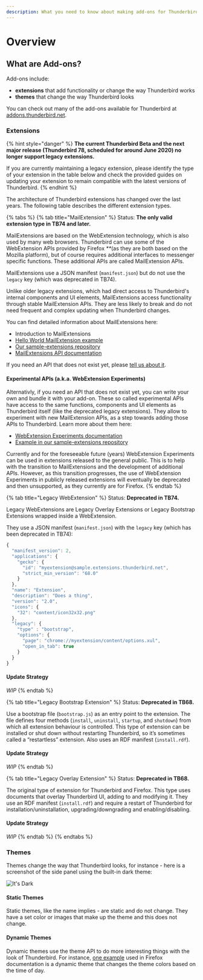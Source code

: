 ```yaml
---
description: What you need to know about making add-ons for Thunderbird.
---
```


# Overview

## What are Add-ons?

Add-ons include:

* **extensions** that add functionality or change the way Thunderbird works
* **themes** that change the way Thunderbird looks

You can check out many of the add-ons available for Thunderbird at [addons.thunderbird.net](https://addons.thunderbird.net).

### Extensions

{% hint style="danger" %}
**The current Thunderbird Beta and the next major release \(Thunderbird 78, scheduled for around June 2020\) no longer support legacy extensions.**

If you are currently maintaining a legacy extension, please identify the type of your extension in the table below and check the provided guides on updating your extension to remain compatible with the latest versions of Thunderbird.
{% endhint %}

The architecture of Thunderbird extensions has changed over the last years. The following table describes the different extension types.

{% tabs %}
{% tab title="MailExtension" %}
Status: **The only valid extension type in TB74 and later.**

MailExtensions are based on the WebExtension technology, which is also used by many web browsers. Thunderbird can use some of the WebExtension APIs provided by Firefox _\*\*_\(as they are both based on the Mozilla platform\), but of course requires additional interfaces to messenger specific functions. These additional APIs are called MailExtension APIs.

MailExtensions use a JSON manifest \(`manifest.json`\) but do not use the `legacy` key \(which was deprecated in TB74\).

Unlike older legacy extensions, which had direct access to Thunderbird's internal components and UI elements, MailExtensions access functionality through stable MailExtension APIs. They are less likely to break and do not need frequent and complex updating when Thunderbird changes.

You can find detailed information about MailExtensions here:

* Introduction to MailExtensions
* [Hello World MailExtension example](https://developer.thunderbird.net/add-ons/examples/hello-world-add-on)
* [Our sample-extensions repository](https://github.com/thundernest/sample-extensions/tree/master/experiment)
* [MailExtensions API documentation](https://thunderbird-webextensions.readthedocs.io/)

If you need an API that does not exist yet, please [tell us about it](https://bugzilla.mozilla.org/enter_bug.cgi?product=Thunderbird&component=Add-Ons%3A+Extensions+API&blocked=1396172).

#### Experimental APIs \(a.k.a. WebExtension Experiments\)

Alternativly, if you need an API that does not exist yet, you can write your own and bundle it with your add-on. These so called experimental APIs have access to the same functions, components and UI elements as Thunderbird itself \(like the deprecated legacy extensions\). They allow to experiment with new MailExtension APIs, as a step towards adding those APIs to Thunderbird. Learn more about them here:

* [WebExtension Experiments documentation](https://thunderbird-webextensions.readthedocs.io/en/68/how-to/experiments.html)
* [Example in our sample-extensions repository](https://github.com/thundernest/sample-extensions/tree/master/experiment)

Currently and for the foreseeable future \(years\) WebExtension Experiments can be used in extensions released to the general public. This is to help with the transition to MailExtensions and the development of additional APIs. However, as this transition progresses, the use of WebExtension Experiments in publicly released extensions will eventually be deprecated and then unsupported, as they currently are for Firefox.
{% endtab %}

{% tab title="Legacy WebExtension" %}
Status: **Deprecated in TB74.**

Legacy WebExtensions are Legacy Overlay Extensions or Legacy Bootstrap Extensions wrapped inside a WebExtension.

They use a JSON manifest \(`manifest.json`\) with the `legacy` key \(which has been deprecated in TB74\):

```javascript
{
  "manifest_version": 2,
  "applications": {
    "gecko": {
      "id": "myextension@sample.extensions.thunderbird.net",
      "strict_min_version": "68.0"
    }
  },
  "name": "Extension",
  "description": "Does a thing",
  "version": "2.0",
  "icons": {
    "32": "content/icon32x32.png"
  },
  "legacy": {
    "type" : "bootstrap",
    "options": {
      "page": "chrome://myextension/content/options.xul",
      "open_in_tab": true
    }
  }
}
```

#### Update Strategy

_WIP_
{% endtab %}

{% tab title="Legacy Bootstrap Extension" %}
Status: **Deprecated in TB68.**

Use a bootstrap file \(`bootstrap.js`\) as an entry point to the extension. The file defines four methods \(`install`, `uninstall`, `startup`, and `shutdown`\) from which all extension behaviour is controlled. This type of extension can be installed or shut down without restarting Thunderbird, so it’s sometimes called a “restartless” extension. Also uses an RDF manifest \(`install.rdf`\).

#### Update Strategy

_WIP_
{% endtab %}

{% tab title="Legacy Overlay Extension" %}
Status: **Deprecated in TB68.**

The original type of extension for Thunderbird and Firefox. This type uses documents that overlay Thunderbird UI, adding to and modifying it. They use an RDF manifest \(`install.rdf`\) and require a restart of Thunderbird for installation/uninstallation, upgrading/downgrading and enabling/disabling.

#### Update Strategy

_WIP_
{% endtab %}
{% endtabs %}

### Themes

Themes change the way that Thunderbird looks, for instance - here is a screenshot of the side panel using the built-in dark theme:

![It&apos;s Dark](../.gitbook/assets/screenshot-from-2019-03-23-13-47-57.png)

#### Static Themes

Static themes, like the name implies - are static and do not change. They have a set color or images that make up the theme and this does not change.

#### Dynamic Themes

Dynamic themes use the theme API to do more interesting things with the look of Thunderbird. For instance, [one example](https://developer.mozilla.org/en-US/docs/Mozilla/Add-ons/Themes/Theme_concepts#Dynamic_themes) used in Firefox documentation is a dynamic theme that changes the theme colors based on the time of day.

